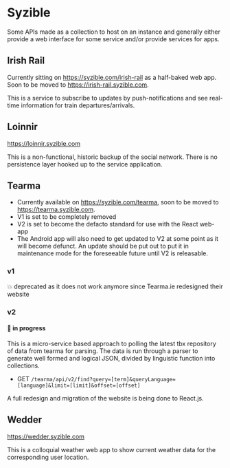# Syzible
Some APIs made as a collection to host on an instance and generally either provide a web interface for some service and/or provide services for apps.

## Irish Rail
Currently sitting on https://syzible.com/irish-rail as a half-baked web app. Soon to be moved to https://irish-rail.syzible.com.

This is a service to subscribe to updates by push-notifications and see real-time information for train departures/arrivals.

## Loinnir
https://loinnir.syzible.com

This is a non-functional, historic backup of the social network. There is no persistence layer hooked up to the service application.

## Tearma
- Currently available on https://syzible.com/tearma, soon to be moved to https://tearma.syzible.com.
- V1 is set to be completely removed
- V2 is set to become the defacto standard for use with the React web-app
- The Android app will also need to get updated to V2 at some point as it will become defunct. An update should be put out to put it in maintenance mode for the foreseeable future until V2 is releasable.

### v1
:boom: deprecated as it does not work anymore since Tearma.ie redesigned their website

### v2
#### :wrench: in progress
This is a micro-service based approach to polling the latest tbx repository of data from tearma for parsing. The data is run through a parser to generate well formed and logical JSON, divided by linguistic function into collections.

* GET `/tearma/api/v2/find?query=[term]&queryLanguage=[language]&limit=[limit]&offset=[offset]`

A full redesign and migration of the website is being done to React.js.


## Wedder
https://wedder.syzible.com

This is a colloquial weather web app to show current weather data for the corresponding user location.
